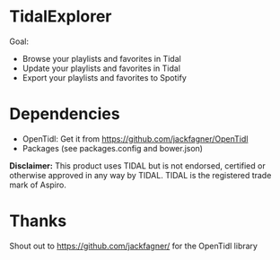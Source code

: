 # TidalExplorer

Goal:
* Browse your playlists and favorites in Tidal
* Update your playlists and favorites in Tidal
* Export your playlists and favorites to Spotify

# Dependencies
* OpenTidl: Get it from https://github.com/jackfagner/OpenTidl
* Packages (see packages.config and bower.json)

**Disclaimer:**
This product uses TIDAL but is not endorsed, certified or otherwise approved in any way by TIDAL. TIDAL is the registered trade mark of Aspiro.

# Thanks
Shout out to https://github.com/jackfagner/ for the OpenTidl library